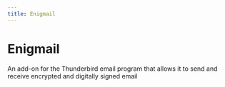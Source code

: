 ```yaml
---
title: Enigmail
---
```

# Enigmail

An add-on for the Thunderbird email program that allows it to send and receive encrypted and digitally signed email